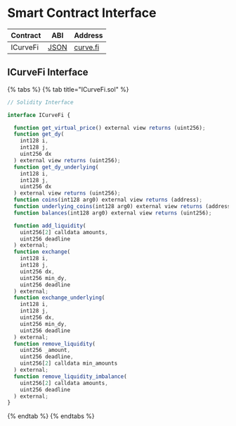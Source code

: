 # Smart Contract Interface

| Contract | ABI | Address |
| -- | -- | -- |
| ICurveFi | [JSON](https://github.com/curvefi/curve-contract/blob/compounded/deployed/2020-01-21_mainnet/swap.abi) | [curve.fi](https://etherscan.io/address/0x2e60CF74d81ac34eB21eEff58Db4D385920ef419#code) |


## ICurveFi Interface

{% tabs %}
{% tab title="ICurveFi.sol" %}
```javascript
// Solidity Interface

interface ICurveFi {

  function get_virtual_price() external view returns (uint256);
  function get_dy(
    int128 i,
    int128 j,
    uint256 dx
  ) external view returns (uint256);
  function get_dy_underlying(
    int128 i,
    int128 j,
    uint256 dx
  ) external view returns (uint256);
  function coins(int128 arg0) external view returns (address);
  function underlying_coins(int128 arg0) external view returns (address);
  function balances(int128 arg0) external view returns (uint256);

  function add_liquidity(
    uint256[2] calldata amounts,
    uint256 deadline
  ) external;
  function exchange(
    int128 i,
    int128 j,
    uint256 dx,
    uint256 min_dy,
    uint256 deadline
  ) external;
  function exchange_underlying(
    int128 i,
    int128 j,
    uint256 dx,
    uint256 min_dy,
    uint256 deadline
  ) external;
  function remove_liquidity(
    uint256 _amount,
    uint256 deadline,
    uint256[2] calldata min_amounts
  ) external;
  function remove_liquidity_imbalance(
    uint256[2] calldata amounts,
    uint256 deadline
  ) external;
}
```
{% endtab %}
{% endtabs %}

